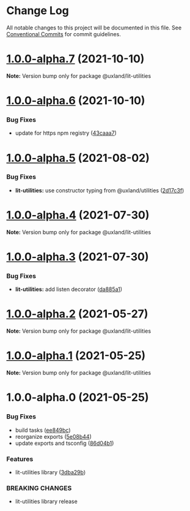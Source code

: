 # Change Log

All notable changes to this project will be documented in this file.
See [Conventional Commits](https://conventionalcommits.org) for commit guidelines.

# [1.0.0-alpha.7](https://github.com/uxland/lit/compare/@uxland/lit-utilities@1.0.0-alpha.6...@uxland/lit-utilities@1.0.0-alpha.7) (2021-10-10)

**Note:** Version bump only for package @uxland/lit-utilities





# [1.0.0-alpha.6](https://github.com/uxland/lit/compare/@uxland/lit-utilities@1.0.0-alpha.5...@uxland/lit-utilities@1.0.0-alpha.6) (2021-10-10)


### Bug Fixes

* update for https npm registry ([43caaa7](https://github.com/uxland/lit/commit/43caaa7115605279ee77f92a89113ee8940a4941))





# [1.0.0-alpha.5](https://github.com/uxland/lit/compare/@uxland/lit-utilities@1.0.0-alpha.4...@uxland/lit-utilities@1.0.0-alpha.5) (2021-08-02)


### Bug Fixes

* **lit-utilities:** use constructor typing from @uxland/utilities ([2d17c3f](https://github.com/uxland/lit/commit/2d17c3f2fca8f80f2772c535b4a759fc9787daed))





# [1.0.0-alpha.4](https://github.com/uxland/lit/compare/@uxland/lit-utilities@1.0.0-alpha.3...@uxland/lit-utilities@1.0.0-alpha.4) (2021-07-30)

**Note:** Version bump only for package @uxland/lit-utilities





# [1.0.0-alpha.3](https://github.com/uxland/lit/compare/@uxland/lit-utilities@1.0.0-alpha.2...@uxland/lit-utilities@1.0.0-alpha.3) (2021-07-30)


### Bug Fixes

* **lit-utilities:** add listen decorator ([da885a1](https://github.com/uxland/lit/commit/da885a152186e7280830449b33ee96655b5f23a4))





# [1.0.0-alpha.2](https://github.com/uxland/lit/compare/@uxland/lit-utilities@1.0.0-alpha.1...@uxland/lit-utilities@1.0.0-alpha.2) (2021-05-27)

**Note:** Version bump only for package @uxland/lit-utilities





# [1.0.0-alpha.1](https://github.com/uxland/lit/compare/@uxland/lit-utilities@1.0.0-alpha.0...@uxland/lit-utilities@1.0.0-alpha.1) (2021-05-25)

**Note:** Version bump only for package @uxland/lit-utilities





# 1.0.0-alpha.0 (2021-05-25)


### Bug Fixes

* build tasks ([ee849bc](https://github.com/uxland/lit/commit/ee849bc2214a849a43d7c77fdefd1d1c43c130cc))
* reorganize exports ([5e08b44](https://github.com/uxland/lit/commit/5e08b44998179d4801ee679d03735eca90bcd9e1))
* update exports and tsconfig ([86d04b1](https://github.com/uxland/lit/commit/86d04b1a86be5bb25ae795a1154dc4de277e0fe7))


### Features

* lit-utilities library ([3dba29b](https://github.com/uxland/lit/commit/3dba29b0d0c1b6f5c1a56e00494a176a94a55299))


### BREAKING CHANGES

* lit-utilities library release

